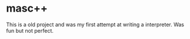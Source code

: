 # masc++

This is a old project and was my first attempt at writing a interpreter.
Was fun but not perfect. 
